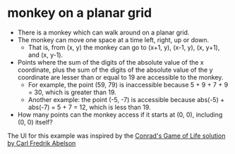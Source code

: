 monkey on a planar grid
===================

* There is a monkey which can walk around on a planar grid. 
* The monkey can move one space at a time left, right, up or down. 
    * That is, from (x, y) the monkey can go to (x+1, y), (x-1, y), (x, y+1), and (x, y-1). 
* Points where the sum of the digits of the absolute value of the x coordinate,
    plus the sum of the digits of the absolute value of the y coordinate 
    are lesser than or equal to 19 are accessible to the monkey. 
    * For example, the point (59, 79) is inaccessible because 5 + 9 + 7 + 9 = 30, which is greater than 19. 
    * Another example: the point (-5, -7) is accessible because abs(-5) + abs(-7) = 5 + 7 = 12, which is less than 19. 
* How many points can the monkey access if it starts at (0, 0), including (0, 0) itself?

The UI for this example was inspired by the [Conrad's Game of Life solution by Carl Fredrik Abelson](http://projects.abelson.info/life/)

